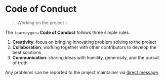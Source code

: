 # Code of Conduct

> Working on the project 💡

The `tourneyguru` **Code of Conduct** follows three simple rules.  

1. **Creativity**: focus on bringing innovating problem solving to the project  
2. **Collaboration**: working together with other contributors to develop the best solutions  
3. **Communication**: sharing ideas with humility, generosity, and the pursuit of truth  

Any problems can be reported to the project maintainer via [direct message](https://twitter.com/messages/compose?recipient_id=168005768).  
